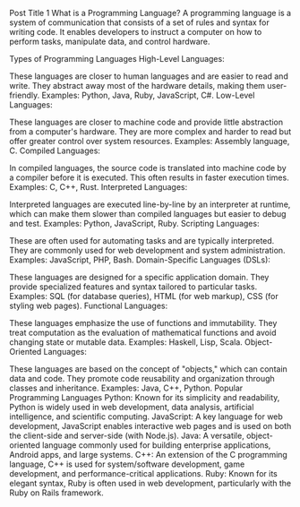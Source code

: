 Post Title 1
What is a Programming Language?
A programming language is a system of communication that consists of a set of rules and syntax for writing code. It enables developers to instruct a computer on how to perform tasks, manipulate data, and control hardware.

Types of Programming Languages
High-Level Languages:

These languages are closer to human languages and are easier to read and write. They abstract away most of the hardware details, making them user-friendly.
Examples: Python, Java, Ruby, JavaScript, C#.
Low-Level Languages:

These languages are closer to machine code and provide little abstraction from a computer's hardware. They are more complex and harder to read but offer greater control over system resources.
Examples: Assembly language, C.
Compiled Languages:

In compiled languages, the source code is translated into machine code by a compiler before it is executed. This often results in faster execution times.
Examples: C, C++, Rust.
Interpreted Languages:

Interpreted languages are executed line-by-line by an interpreter at runtime, which can make them slower than compiled languages but easier to debug and test.
Examples: Python, JavaScript, Ruby.
Scripting Languages:

These are often used for automating tasks and are typically interpreted. They are commonly used for web development and system administration.
Examples: JavaScript, PHP, Bash.
Domain-Specific Languages (DSLs):

These languages are designed for a specific application domain. They provide specialized features and syntax tailored to particular tasks.
Examples: SQL (for database queries), HTML (for web markup), CSS (for styling web pages).
Functional Languages:

These languages emphasize the use of functions and immutability. They treat computation as the evaluation of mathematical functions and avoid changing state or mutable data.
Examples: Haskell, Lisp, Scala.
Object-Oriented Languages:

These languages are based on the concept of "objects," which can contain data and code. They promote code reusability and organization through classes and inheritance.
Examples: Java, C++, Python.
Popular Programming Languages
Python: Known for its simplicity and readability, Python is widely used in web development, data analysis, artificial intelligence, and scientific computing.
JavaScript: A key language for web development, JavaScript enables interactive web pages and is used on both the client-side and server-side (with Node.js).
Java: A versatile, object-oriented language commonly used for building enterprise applications, Android apps, and large systems.
C++: An extension of the C programming language, C++ is used for system/software development, game development, and performance-critical applications.
Ruby: Known for its elegant syntax, Ruby is often used in web development, particularly with the Ruby on Rails framework.
